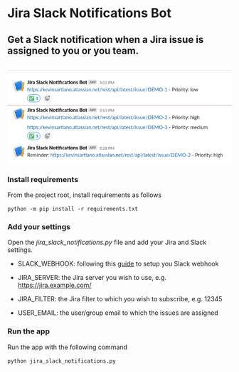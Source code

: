 # Jira Slack Notifications Bot

## Get a Slack notification when a Jira issue is assigned to you or you team.

![image](images/demo.png "Jira Slack Notifications Bot")

### Install requirements

From the project root, install requirements as follows

```
python -m pip install -r requirements.txt
```

### Add your settings

Open the *jira_slack_notifications.py* file and add your Jira and Slack settings.

- SLACK_WEBHOOK: following this [guide](https://api.slack.com/messaging/webhooks) to setup you Slack webhook

- JIRA_SERVER: the Jira server you wish to use, e.g. https://jira.example.com/

- JIRA_FILTER: the Jira filter to which you wish to subscribe, e.g. 12345

- USER_EMAIL: the user/group email to which the issues are assigned

### Run the app

Run the app with the following command

```
python jira_slack_notifications.py
```

